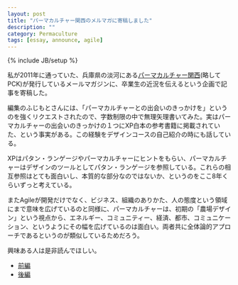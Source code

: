 ```yaml
---
layout: post
title: "パーマカルチャー関西のメルマガに寄稿しました"
description: ""
category: Permaculture
tags: [essay, announce, agile]
---
```

{% include JB/setup %}

私が2011年に通っていた、兵庫県の淡河にある[パーマカルチャー関西](http://percul-k.jimdo.com/)(略してPCK)が発行しているメールマガジンに、卒業生の近況を伝えるという企画で記事を寄稿した。

編集のふじもとさんには、「パーマカルチャーとの出会いのきっかけを」というのを強くリクエストされたので、字数制限の中で無理矢理書いてみた。実はパーマカルチャーの出会いのきっかけの１つにXP白本の参考書籍に掲載されていた、という事実がある。この経験をデザインコースの自己紹介の時にも話している。

XPはパタン・ランゲージやパーマカルチャーにヒントをもらい、パーマカルチャーはデザインのツールとしてパタン・ランゲージを参照している。これらの相互参照はとても面白いし、本質的な部分なのではないか、というのをここ8年くらいずっと考えている。

またAgileが開発だけでなく、ビジネス、組織のありかた、人の態度という領域にまで意味を広げているのと同様に、パーマカルチャーは、初期の「農場デザイン」という視点から、エネルギー、コミュニティー、経済、都市、コミュニケーション、というようにその幅を広げているのは面白い。両者共に全体論的アプローチであるというのが類似しているためだろう。

興味ある人は是非読んでほしい。

* [前編](/pages/pc/column_vol1.html)
* [後編](/pages/pc/column_vol2.html)